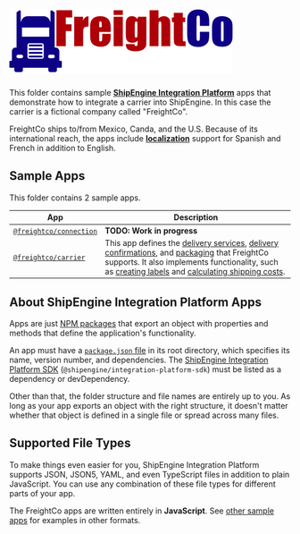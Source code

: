 ![FreightCo](logo.svg)
=====================================================

This folder contains sample [**ShipEngine Integration Platform**](https://www.shipengine.com/docs/integration-platform/) apps that demonstrate how to integrate a carrier into ShipEngine. In this case the carrier is a fictional company called "FreightCo".

FreightCo ships to/from Mexico, Canda, and the U.S. Because of its international reach, the apps include [**localization**](./carrier/index.js) support for Spanish and French in addition to English.



Sample Apps
-----------------------
This folder contains 2 sample apps.

| App                                     | Description
|-----------------------------------------|-----------------------------------------------------------------------------
| [`@freightco/connection`](./connection) | **TODO: Work in progress**
| [`@freightco/carrier`](./carrier)       | This app defines the [delivery services](./carrier/delivery-services), [delivery confirmations](./carrier/delivery-confirmations), and [packaging](./carrier/packaging) that FreightCo supports. It also implements functionality, such as [creating labels](./carrier/create-label.js) and [calculating shipping costs](./carrier/get-rates.js).



About ShipEngine Integration Platform Apps
--------------------------------------------
Apps are just [NPM packages](https://docs.npmjs.com/about-packages-and-modules) that export an object with properties and methods that define the application's functionality.

An app must have a [`package.json` file](https://docs.npmjs.com/files/package.json) in its root directory, which specifies its name, version number, and dependencies. The [ShipEngine Integration Platform SDK](https://www.npmjs.com/package/@shipengine/integration-platform-sdk) (`@shipengine/integration-platform-sdk`) must be listed as a dependency or devDependency.

Other than that, the folder structure and file names are entirely up to you.  As long as your app exports an object with the right structure, it doesn't matter whether that object is defined in a single file or spread across many files.



Supported File Types
----------------------------
To make things even easier for you, ShipEngine Integration Platform supports JSON, JSON5, YAML, and even TypeScript files in addition to plain JavaScript. You can use any combination of these file types for different parts of your app.

The FreightCo apps are written entirely in **JavaScript**. See [other sample apps](../README.md) for examples in other formats.
